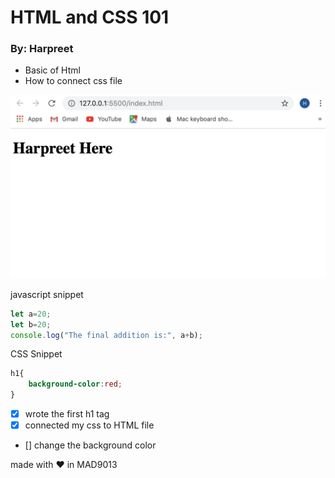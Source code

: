 # HTML and CSS 101

### By: Harpreet

* Basic of Html
* How to connect css file

![alt](img/htmlcss.png)

javascript snippet
```javascript
let a=20;
let b=20;
console.log("The final addition is:", a+b);
```
CSS Snippet
``` css
h1{
    background-color:red;
}
```
- [x] wrote the first h1 tag
- [x] connected my css to HTML file
- [] change the background color

made with :heart: in MAD9013